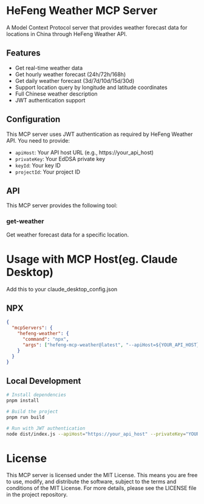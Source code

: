 # HeFeng Weather MCP Server

A Model Context Protocol server that provides weather forecast data for locations in China through HeFeng Weather API.

## Features

- Get real-time weather data
- Get hourly weather forecast (24h/72h/168h)
- Get daily weather forecast (3d/7d/10d/15d/30d)
- Support location query by longitude and latitude coordinates
- Full Chinese weather description
- JWT authentication support

## Configuration

This MCP server uses JWT authentication as required by HeFeng Weather API. You need to provide:

- `apiHost`: Your API host URL (e.g., https://your_api_host)
- `privateKey`: Your EdDSA private key
- `keyId`: Your key ID
- `projectId`: Your project ID

## API

This MCP server provides the following tool:

### get-weather

Get weather forecast data for a specific location.

# Usage with MCP Host(eg. Claude Desktop)

Add this to your claude_desktop_config.json

## NPX

```json
{
  "mcpServers": {
    "hefeng-weather": {
      "command": "npx",
      "args": ["hefeng-mcp-weather@latest", "--apiHost=${YOUR_API_HOST}", "--privateKey=${YOUR_PRIVATE_KEY}", "--keyId=${YOUR_KEY_ID}", "--projectId=${YOUR_PROJECT_ID}"]
    }
  }
}
```

## Local Development

```bash
# Install dependencies
pnpm install

# Build the project
pnpm run build

# Run with JWT authentication
node dist/index.js --apiHost="https://your_api_host" --privateKey="YOUR_PRIVATE_KEY" --keyId="YOUR_KEY_ID" --projectId="YOUR_PROJECT_ID"
```

# License

This MCP server is licensed under the MIT License. This means you are free to use, modify, and distribute the software, subject to the terms and conditions of the MIT License. For more details, please see the LICENSE file in the project repository.
